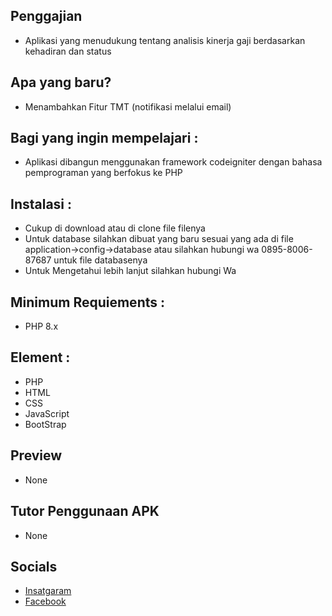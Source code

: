 ## Penggajian
- Aplikasi yang menudukung tentang analisis kinerja gaji berdasarkan kehadiran dan status

## Apa yang baru?
- Menambahkan Fitur TMT (notifikasi melalui email)

## Bagi yang ingin mempelajari :
- Aplikasi dibangun menggunakan framework codeigniter dengan bahasa pemprograman yang berfokus ke PHP

## Instalasi :
- Cukup di download atau di clone file filenya
- Untuk database silahkan dibuat yang baru sesuai yang ada di file application->config->database atau silahkan hubungi wa 0895-8006-87687 untuk file databasenya
- Untuk Mengetahui lebih lanjut silahkan hubungi Wa

## Minimum Requiements :
- PHP 8.x

## Element :
- PHP
- HTML
- CSS
- JavaScript
- BootStrap

## Preview
- None

## Tutor Penggunaan APK
- None

## Socials
- [Insatgaram](https://www.instagram.com/kasirun.sitorus/)
- [Facebook](https://www.facebook.com/kasirun.sitorus)



  
